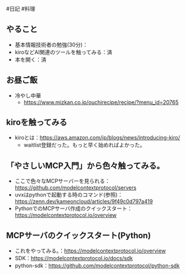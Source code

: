 #日記 #料理 

## やること
- 基本情報技術者の勉強(30分)：
- kiroなどAI関連のツールを触ってみる：済
- 本を開く：済
## お昼ご飯
- 冷やし中華
	- https://www.mizkan.co.jp/ouchirecipe/recipe/?menu_id=20765

## kiroを触ってみる
- kiroとは：https://aws.amazon.com/jp/blogs/news/introducing-kiro/
	- waitlist登録だった。もっと早く始めればよかった。

## 「やさしいMCP入門」から色々触ってみる。
- ここで色々なMCPサーバーを見られる：https://github.com/modelcontextprotocol/servers
- uvxはpythonで起動する時のコマンド(参照)：https://zenn.dev/kameoncloud/articles/9f49c0d797a419
- PythonでのMCPサーバ作成のクイックスタート：https://modelcontextprotocol.io/overview

## MCPサーバのクイックスタート(Python)
- これをやってみる。：https://modelcontextprotocol.io/overview
- SDK：https://modelcontextprotocol.io/docs/sdk
- python-sdk：https://github.com/modelcontextprotocol/python-sdk